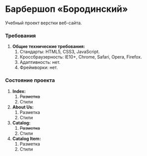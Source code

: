 # Барбершоп «Бородинский»
Учебный проект верстки веб-сайта.

### Требования
1. **Общие технические требования:**
    1. Стандарты: HTML5, CSS3, JavaScript.
    2. Кроссбраузерность: IE10+, Chrome, Safari, Opera, Firefox.
    3. Адаптивность: нет.
    4. Фреймворки: нет.

### Состояние проекта
1. **Index:**
    1. ~~Разметка~~
    2. Стили
2. **About Us:**
    1. Разметка
    2. Стили
3. **Catalog:**
    1. ~~Разметка~~
    2. Стили
4. **Catalog Item:**
    1. Разметка
    2. Стили
